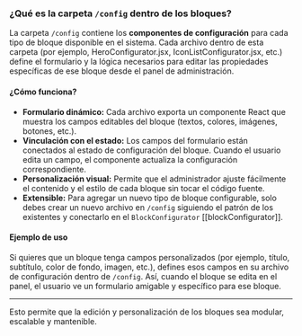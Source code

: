 
### ¿Qué es la carpeta `/config` dentro de los bloques?

La carpeta `/config` contiene los **componentes de configuración** para cada tipo de bloque disponible en el sistema. Cada archivo dentro de esta carpeta (por ejemplo, HeroConfigurator.jsx, IconListConfigurator.jsx, etc.) define el formulario y la lógica necesarios para editar las propiedades específicas de ese bloque desde el panel de administración.

#### ¿Cómo funciona?

- **Formulario dinámico:** Cada archivo exporta un componente React que muestra los campos editables del bloque (textos, colores, imágenes, botones, etc.).
- **Vinculación con el estado:** Los campos del formulario están conectados al estado de configuración del bloque. Cuando el usuario edita un campo, el componente actualiza la configuración correspondiente.
- **Personalización visual:** Permite que el administrador ajuste fácilmente el contenido y el estilo de cada bloque sin tocar el código fuente.
- **Extensible:** Para agregar un nuevo tipo de bloque configurable, solo debes crear un nuevo archivo en `/config` siguiendo el patrón de los existentes y conectarlo en el `BlockConfigurator` [[blockConfigurator]].

#### Ejemplo de uso

Si quieres que un bloque tenga campos personalizados (por ejemplo, título, subtítulo, color de fondo, imagen, etc.), defines esos campos en su archivo de configuración dentro de `/config`. Así, cuando el bloque se edita en el panel, el usuario ve un formulario amigable y específico para ese bloque.

---

Esto permite que la edición y personalización de los bloques sea modular, escalable y mantenible.